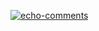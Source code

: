 [![echo-comments](https://github.com/Dcrash0veride/testing_actions/actions/workflows/comment_actions.yml/badge.svg)](https://github.com/Dcrash0veride/testing_actions/actions/workflows/comment_actions.yml)
